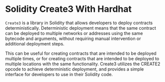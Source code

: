# Solidity Create3 With Hardhat
`Create3` is a library in Solidity that allows developers to deploy contracts deterministically. Deterministic deployment means that the same contract can be deployed to multiple networks or addresses using the same bytecode and arguments, without requiring manual intervention or additional deployment steps. 

This can be useful for creating contracts that are intended to be deployed multiple times, or for creating contracts that are intended to be deployed to multiple locations with the same functionality. Create3 utilizes the CREATE2 opcode to achieve deterministic deployment, and provides a simple interface for developers to use in their Solidity code.
